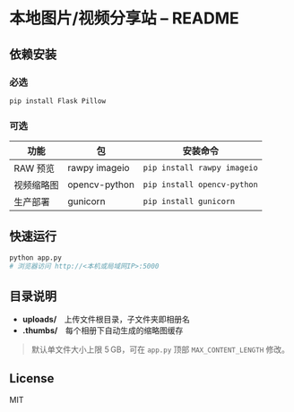 # 本地图片/视频分享站 – README

## 依赖安装
### 必选
```bash
pip install Flask Pillow
```

### 可选  
| 功能 | 包 | 安装命令 |
|------|----|-----------|
| RAW 预览 | rawpy imageio | `pip install rawpy imageio` |
| 视频缩略图 | opencv-python | `pip install opencv-python` |
| 生产部署 | gunicorn | `pip install gunicorn` |

## 快速运行
```bash
python app.py
# 浏览器访问 http://<本机或局域网IP>:5000
```

## 目录说明
- **uploads/** 上传文件根目录，子文件夹即相册名  
- **.thumbs/** 每个相册下自动生成的缩略图缓存  

> 默认单文件大小上限 5 GB，可在 `app.py` 顶部 `MAX_CONTENT_LENGTH` 修改。

## License
MIT
